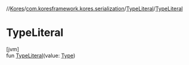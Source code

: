 //[Kores](../../../index.md)/[com.koresframework.kores.serialization](../index.md)/[TypeLiteral](index.md)/[TypeLiteral](-type-literal.md)

# TypeLiteral

[jvm]\
fun [TypeLiteral](-type-literal.md)(value: [Type](https://docs.oracle.com/javase/8/docs/api/java/lang/reflect/Type.html))
